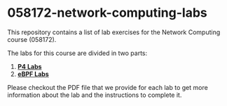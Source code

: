 # 058172-network-computing-labs

This repository contains a list of lab exercises for the Network Computing course (058172).

The labs for this course are divided in two parts:

1. [**P4 Labs**](./p4-labs/)
2. [**eBPF Labs**](./ebpf-labs/)

Please checkout the PDF file that we provide for each lab to get more information about the lab and the instructions to complete it.
